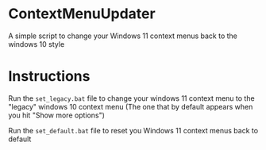 # ContextMenuUpdater
A simple script to change your Windows 11 context menus back to the windows 10 style

# Instructions
Run the `set_legacy.bat` file to change your windows 11 context menu to the "legacy" windows 10 context menu (The one that by default appears when you hit "Show more options")

Run the `set_default.bat` file to reset you Windows 11 context menus back to default
